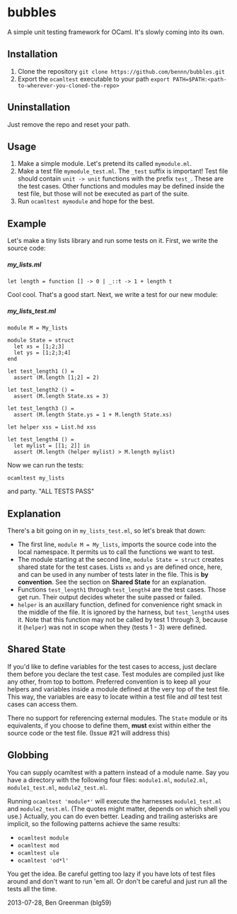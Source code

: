 bubbles
=======
A simple unit testing framework for OCaml. It's slowly coming into its own.

Installation
------------
1. Clone the repository 
    `git clone https://github.com/bennn/bubbles.git`
2. Export the `ocamltest` executable to your path
    `export PATH=$PATH:<path-to-wherever-you-cloned-the-repo>`

Uninstallation
--------------
Just remove the repo and reset your path.

Usage
-----
1. Make a simple module. Let's pretend its called `mymodule.ml`. 
2. Make a test file `mymodule_test.ml`. The `_test` suffix is important!
   Test file should contain `unit -> unit` functions with the prefix `test_`. These are the test cases. Other functions and modules may be defined inside the test file, but those will not be executed as part of the suite.
3. Run `ocamltest mymodule` and hope for the best.

Example
-------
Let's make a tiny lists library and run some tests on it. First, we write the source code:
##### my_lists.ml #####
```
let length = function [] -> 0 | _::t -> 1 + length t
```

Cool cool. That's a good start. Next, we write a test for our new module:
##### my_lists_test.ml #####
```
module M = My_lists

module State = struct
  let xs = [1;2;3]
  let ys = [1;2;3;4]
end

let test_length1 () =
  assert (M.length [1;2] = 2)

let test_length2 () = 
  assert (M.length State.xs = 3)

let test_length3 () = 
  assert (M.length State.ys = 1 + M.length State.xs)

let helper xss = List.hd xss

let test_length4 () = 
  let mylist = [[1; 2]] in
  assert (M.length (helper mylist) > M.length mylist)
```

Now we can run the tests:

`ocamltest my_lists`

and party. "ALL TESTS PASS"

Explanation
-----------
There's a bit going on in `my_lists_test.ml`, so let's break that down:
* The first line, `module M = My_lists`, imports the source code into the local namespace. It permits us to call the functions we want to test.
* The module starting at the second line, `module State = struct` creates shared state for the test cases. Lists `xs` and `ys` are defined once, here, and can be used in any number of tests later in the file. This is __by convention__. See the section on __Shared State__ for an explanation.
* Functions `test_length1` through `test_length4` are the test cases. Those get run. Their output decides wheter the suite passed or failed.
* `helper` is an auxillary function, defined for convenience right smack in the middle of the file. It is ignored by the harness, but `test_length4` uses it. Note that this function may not be called by test 1 through 3, because it (`helper`) was not in scope when they (tests 1 - 3) were defined.

Shared State
------------
If you'd like to define variables for the test cases to access, just declare them before you declare the test case. Test modules are compiled just like any other, from top to bottom. Preferred convention is to keep all your helpers and variables inside a module defined at the very top of the test file. This way, the variables are easy to locate within a test file and _all_ test test cases can access them.

There no support for referencing external modules. The `State` module or its equivalents, if you choose to define them, __must__ exist within either the source code or the test file. (Issue #21 will address this)

Globbing
--------
You can supply ocamltest with a pattern instead of a module name. Say you have a directory with the following four files: `module1.ml`, `module2.ml`, `module1_test.ml`, `module2_test.ml`.

Running `ocamltest 'module*'` will execute the harnesses `module1_test.ml` and `module2_test.ml`. (The quotes might matter, depends on which shell you use.)
Actually, you can do even better. Leading and trailing asterisks are implicit, so the following patterns achieve the same results:

* `ocamltest module`
* `ocamltest mod`
* `ocamltest ule`
* `ocamltest 'od*l'`

You get the idea. Be careful getting too lazy if you have lots of test files around and don't want to run 'em all. Or don't be careful and just run all the tests all the time. 

2013-07-28, Ben Greenman (blg59)
